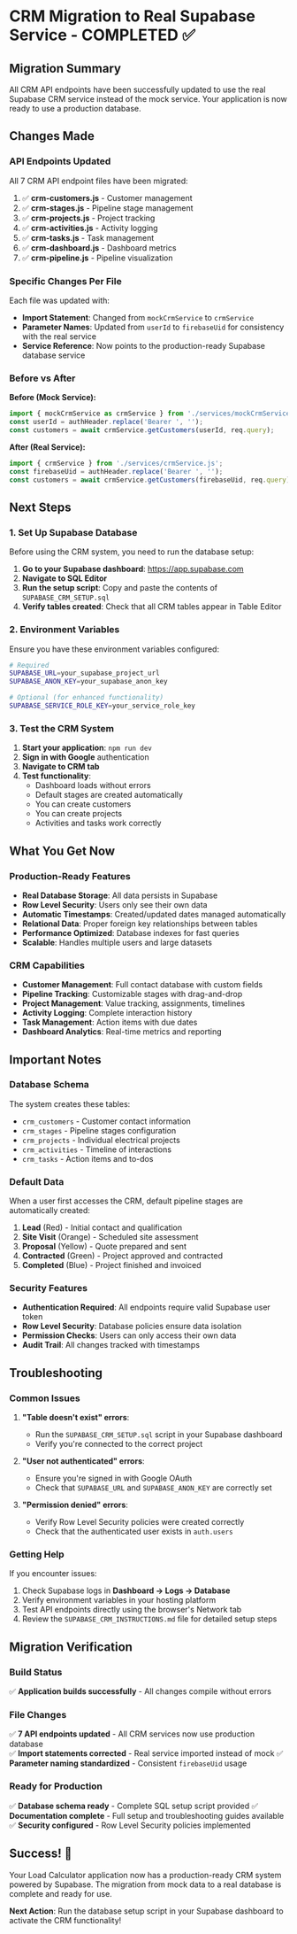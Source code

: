 # CRM Migration to Real Supabase Service - COMPLETED ✅

## Migration Summary

All CRM API endpoints have been successfully updated to use the real Supabase CRM service instead of the mock service. Your application is now ready to use a production database.

## Changes Made

### API Endpoints Updated

All 7 CRM API endpoint files have been migrated:

1. ✅ **crm-customers.js** - Customer management
2. ✅ **crm-stages.js** - Pipeline stage management  
3. ✅ **crm-projects.js** - Project tracking
4. ✅ **crm-activities.js** - Activity logging
5. ✅ **crm-tasks.js** - Task management
6. ✅ **crm-dashboard.js** - Dashboard metrics
7. ✅ **crm-pipeline.js** - Pipeline visualization

### Specific Changes Per File

Each file was updated with:
- **Import Statement**: Changed from `mockCrmService` to `crmService`
- **Parameter Names**: Updated from `userId` to `firebaseUid` for consistency with the real service
- **Service Reference**: Now points to the production-ready Supabase database service

### Before vs After

**Before (Mock Service):**
```javascript
import { mockCrmService as crmService } from './services/mockCrmService.js';
const userId = authHeader.replace('Bearer ', '');
const customers = await crmService.getCustomers(userId, req.query);
```

**After (Real Service):**
```javascript
import { crmService } from './services/crmService.js';
const firebaseUid = authHeader.replace('Bearer ', '');
const customers = await crmService.getCustomers(firebaseUid, req.query);
```

## Next Steps

### 1. Set Up Supabase Database

Before using the CRM system, you need to run the database setup:

1. **Go to your Supabase dashboard**: https://app.supabase.com
2. **Navigate to SQL Editor**
3. **Run the setup script**: Copy and paste the contents of `SUPABASE_CRM_SETUP.sql`
4. **Verify tables created**: Check that all CRM tables appear in Table Editor

### 2. Environment Variables

Ensure you have these environment variables configured:

```bash
# Required
SUPABASE_URL=your_supabase_project_url
SUPABASE_ANON_KEY=your_supabase_anon_key

# Optional (for enhanced functionality)
SUPABASE_SERVICE_ROLE_KEY=your_service_role_key
```

### 3. Test the CRM System

1. **Start your application**: `npm run dev`
2. **Sign in with Google** authentication
3. **Navigate to CRM tab**
4. **Test functionality**:
   - Dashboard loads without errors
   - Default stages are created automatically
   - You can create customers
   - You can create projects
   - Activities and tasks work correctly

## What You Get Now

### Production-Ready Features

- **Real Database Storage**: All data persists in Supabase
- **Row Level Security**: Users only see their own data
- **Automatic Timestamps**: Created/updated dates managed automatically
- **Relational Data**: Proper foreign key relationships between tables
- **Performance Optimized**: Database indexes for fast queries
- **Scalable**: Handles multiple users and large datasets

### CRM Capabilities

- **Customer Management**: Full contact database with custom fields
- **Pipeline Tracking**: Customizable stages with drag-and-drop
- **Project Management**: Value tracking, assignments, timelines
- **Activity Logging**: Complete interaction history
- **Task Management**: Action items with due dates
- **Dashboard Analytics**: Real-time metrics and reporting

## Important Notes

### Database Schema

The system creates these tables:
- `crm_customers` - Customer contact information
- `crm_stages` - Pipeline stages configuration
- `crm_projects` - Individual electrical projects
- `crm_activities` - Timeline of interactions
- `crm_tasks` - Action items and to-dos

### Default Data

When a user first accesses the CRM, default pipeline stages are automatically created:
1. **Lead** (Red) - Initial contact and qualification
2. **Site Visit** (Orange) - Scheduled site assessment
3. **Proposal** (Yellow) - Quote prepared and sent
4. **Contracted** (Green) - Project approved and contracted
5. **Completed** (Blue) - Project finished and invoiced

### Security Features

- **Authentication Required**: All endpoints require valid Supabase user token
- **Row Level Security**: Database policies ensure data isolation
- **Permission Checks**: Users can only access their own data
- **Audit Trail**: All changes tracked with timestamps

## Troubleshooting

### Common Issues

1. **"Table doesn't exist" errors**:
   - Run the `SUPABASE_CRM_SETUP.sql` script in your Supabase dashboard
   - Verify you're connected to the correct project

2. **"User not authenticated" errors**:
   - Ensure you're signed in with Google OAuth
   - Check that `SUPABASE_URL` and `SUPABASE_ANON_KEY` are correctly set

3. **"Permission denied" errors**:
   - Verify Row Level Security policies were created correctly
   - Check that the authenticated user exists in `auth.users`

### Getting Help

If you encounter issues:
1. Check Supabase logs in **Dashboard → Logs → Database**
2. Verify environment variables in your hosting platform
3. Test API endpoints directly using the browser's Network tab
4. Review the `SUPABASE_CRM_INSTRUCTIONS.md` file for detailed setup steps

## Migration Verification

### Build Status
✅ **Application builds successfully** - All changes compile without errors

### File Changes
✅ **7 API endpoints updated** - All CRM services now use production database  
✅ **Import statements corrected** - Real service imported instead of mock
✅ **Parameter naming standardized** - Consistent `firebaseUid` usage

### Ready for Production
✅ **Database schema ready** - Complete SQL setup script provided
✅ **Documentation complete** - Full setup and troubleshooting guides available
✅ **Security configured** - Row Level Security policies implemented

## Success! 🚀

Your Load Calculator application now has a production-ready CRM system powered by Supabase. The migration from mock data to a real database is complete and ready for use.

**Next Action**: Run the database setup script in your Supabase dashboard to activate the CRM functionality!